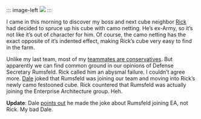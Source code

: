 ::: image-left
[![](http://image.devhawk.net/blog-content/20061109-common-ground-with-my-conservative-teammates/IMAGE_00014_thumb.jpg)](http://image.devhawk.net/blog-content/20061109-common-ground-with-my-conservative-teammates/IMAGE_00014.jpg)
:::

I came in this morning to discover my boss and next cube neighbor
[Rick](http://rickbarn.spaces.live.com/) had decided to spruce up his
cube with camo netting. He’s ex-Army, so it’s not like it’s out of
character for him. Of course, the camo netting has the exact opposite of
it’s indented effect, making Rick’s cube very easy to find in the farm.

Unlike my last team, most of my [teammates are
conservatives](http://halfmybrain.spaces.live.com/blog/cns!DF6CA820250998D2!194.entry).
But apparently we can find common ground in our opinions of Defense
Secretary Rumsfeld. Rick called him an abysmal failure. I couldn’t agree
more. [Dale](http://halfmybrain.spaces.live.com) joked that Rumsfeld was
joining our team and moving into Rick’s newly camo festooned cube. Rick
countered that Rumsfeld was actually joining the Enterprise Architecture
group. Heh.

**Update**: Dale [points
out](http://devhawk.net/CommentView,guid,d205a6b9-567e-4587-85e2-c2e3a55f6659.aspx#commentstart)
he made the joke about Rumsfeld joining EA, not Rick. My bad Dale.
